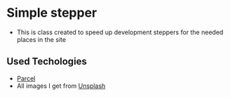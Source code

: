 # Simple stepper
- This is class created to speed up development steppers for the needed places in the site

## Used Techologies
- [Parcel](https://parceljs.org)
- All images I get from [Unsplash](https://unsplash.com)
